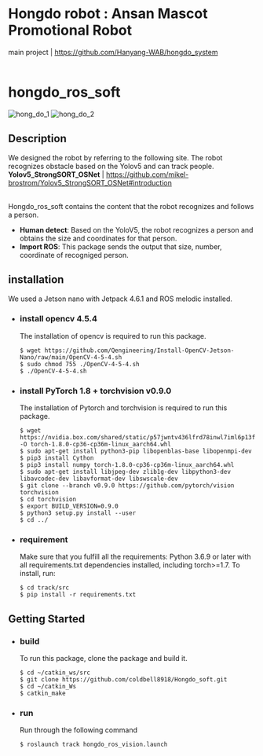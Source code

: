 # Hongdo robot : Ansan Mascot Promotional Robot
main project | https://github.com/Hanyang-WAB/hongdo_system <br><br>

# hongdo_ros_soft
![hong_do_1](https://user-images.githubusercontent.com/98142691/192149706-c6497f09-81c8-448e-b132-7e2f2a023c04.gif)
![hong_do_2](https://user-images.githubusercontent.com/98142691/192149740-f85e851a-8d84-4f00-83b9-605ca63cdc51.gif)

## Description
We designed the robot by referring to the following site. The robot recognizes obstacle based on the Yolov5 and can track people.  
**Yolov5_StrongSORT_OSNet** | https://github.com/mikel-brostrom/Yolov5_StrongSORT_OSNet#introduction <br><br>

Hongdo_ros_soft contains the content that the robot recognizes and follows a person.
  * **Human detect**: Based on the YoloV5, the robot recognizes a person and obtains the size and coordinates for that person.
  * **Import ROS**: This package sends the output that size, number, coordinate of recogniged person.
 

## installation
We used a Jetson nano with Jetpack 4.6.1 and ROS melodic installed.

- ### install opencv 4.5.4
  The installation of opencv is required to run this package.
    ```
    $ wget https://github.com/Qengineering/Install-OpenCV-Jetson-Nano/raw/main/OpenCV-4-5-4.sh
    $ sudo chmod 755 ./OpenCV-4-5-4.sh
    $ ./OpenCV-4-5-4.sh
    ```
  
- ### install PyTorch 1.8 + torchvision v0.9.0
  The installation of Pytorch and torchvision is required to run this package.
  
    ```
    $ wget https://nvidia.box.com/shared/static/p57jwntv436lfrd78inwl7iml6p13fzh.whl -O torch-1.8.0-cp36-cp36m-linux_aarch64.whl
    $ sudo apt-get install python3-pip libopenblas-base libopenmpi-dev
    $ pip3 install Cython
    $ pip3 install numpy torch-1.8.0-cp36-cp36m-linux_aarch64.whl
    $ sudo apt-get install libjpeg-dev zlib1g-dev libpython3-dev libavcodec-dev libavformat-dev libswscale-dev
    $ git clone --branch v0.9.0 https://github.com/pytorch/vision torchvision
    $ cd torchvision
    $ export BUILD_VERSION=0.9.0
    $ python3 setup.py install --user
    $ cd ../  
    ```
  
- ### requirement
  Make sure that you fulfill all the requirements: Python 3.6.9 or later with all requirements.txt dependencies installed, including torch>=1.7. To install, run:
  
    ```
    $ cd track/src
    $ pip install -r requirements.txt
    ```
    
## Getting Started
- ### build
  To run this package, clone the package and build it.
  
    ```
    $ cd ~/catkin_ws/src
    $ git clone https://github.com/coldbell8918/Hongdo_soft.git
    $ cd ~/catkin_Ws
    $ catkin_make
    ```
  
- ### run
  Run through the following command
  
    ```
    $ roslaunch track hongdo_ros_vision.launch
    ```

